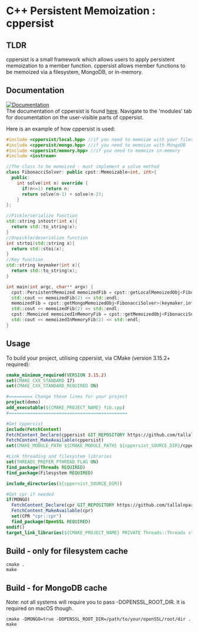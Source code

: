 # C++ Persistent Memoization : cppersist

## TLDR

cppersist is a small framework which allows users to apply persistent memoization to a member function. cppersist allows member functions to be memoized via a filesystem, MongoDB, or in-memory.

## Documentation

[![Documentation](https://img.shields.io/badge/docs-online-informational?style=for-the-badge&link=https://tallalnparis4ev.github.io/)](https://tallalnparis4ev.github.io/)  
The documentation of cppersist is found [here](https://tallalnparis4ev.github.io/). Navigate to the 'modules' tab for documentation on the user-visible parts of cppersist.


Here is an example of how cppersist is used:

```c++
#include <cppersist/local.hpp> //if you need to memoize with your filesystem
#include <cppersist/mongo.hpp> //if you need to memoize with MongoDB
#include <cppersist/memory.hpp> //if you need to memoize in-memory
#include <iostream>

//The class to be memoized - must implement a solve method
class FibonacciSolver: public cpst::Memoizable<int, int>{
  public:
    int solve(int n) override {
      if(n<=1) return n;
      return solve(n-1) + solve(n-2);
    }
};

//Pickle/serialize function
std::string intostr(int x){
  return std::to_string(x);
}
//Unpickle/deserialize function
int strtoi(std::string x){
  return std::stoi(x);
}
//Key function
std::string keymaker(int x){
  return std::to_string(x);
}

int main(int argc, char** argv) {
  cpst::PersistentMemoized memoizedFib = cpst::getLocalMemoizedObj<FibonacciSolver>(keymaker,intostr,strtoi); //disk cache
  std::cout << memoizedFib(2) << std::endl;
  memoizedFib = cpst::getMongoMemoizedObj<FibonacciSolver>(keymaker,intostr,strtoi,"localhost:5000"); //mongo cache
  std::cout << memoizedFib(2) << std::endl;
  cpst::Memoized memoizedInMemoryFib = cpst::getMemoizedObj<FibonacciSolver>(keymaker,intostr,strtoi); //in-memory cache
  std::cout << memoizedInMemoryFib(2) << std::endl;
}
```

## Usage
To build your project, utilising cppersist, via CMake (version 3.15.2+ required):
```cmake
cmake_minimum_required(VERSION 3.15.2)
set(CMAKE_CXX_STANDARD 17)
set(CMAKE_CXX_STANDARD_REQUIRED ON)

#========= Change these lines for your project
project(demo)
add_executable(${CMAKE_PROJECT_NAME} fib.cpp)
#=============================================

#Get cppersist 
include(FetchContent)
FetchContent_Declare(cppersist GIT_REPOSITORY https://github.com/tallalnparis4ev/cppersist GIT_TAG master)
FetchContent_MakeAvailable(cppersist)
set(CMAKE_MODULE_PATH ${CMAKE_MODULE_PATH} ${cppersist_SOURCE_DIR}/cppersist/cmake)

#Link threading and filesystem libraries
set(THREADS_PREFER_PTHREAD_FLAG ON)
find_package(Threads REQUIRED)
find_package(Filesystem REQUIRED)

include_directories(${cppersist_SOURCE_DIR})

#Get cpr if needed
if(MONGO)
  FetchContent_Declare(cpr GIT_REPOSITORY https://github.com/tallalnparis4ev/cpr.git GIT_TAG stable)
  FetchContent_MakeAvailable(cpr)
  set(CPR "cpr::cpr")
  find_package(OpenSSL REQUIRED)
endif()
target_link_libraries(${CMAKE_PROJECT_NAME} PRIVATE Threads::Threads std::filesystem ${CPR})
```
## Build - only for filesystem cache
```
cmake .
make
```

## Build - for MongoDB cache
Note: not all systems will require you to pass -DOPENSSL_ROOT_DIR. It is required on macOS though.
```
cmake -DMONGO=true -DOPENSSL_ROOT_DIR=/path/to/your/openSSL/root/dir .
make
```

